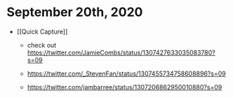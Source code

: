 # September 20th, 2020
- [[Quick Capture]]
    - check out https://twitter.com/JamieCombs/status/1307427633035083780?s=09


    - https://twitter.com/_StevenFan/status/1307455734758608896?s=09


    - https://twitter.com/jambarree/status/1307206862950010880?s=09


